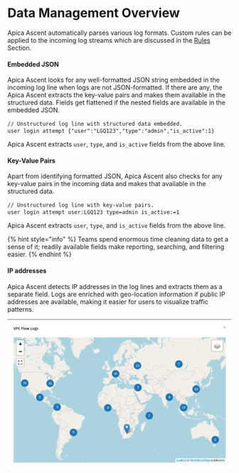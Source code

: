 # Data Management Overview

Apica Ascent automatically parses various log formats. Custom rules can be applied to the incoming log streams which are discussed in the [Rules](../flow/rules/) Section.

#### Embedded JSON

Apica Ascent looks for any well-formatted JSON string embedded in the incoming log line when logs are not JSON-formatted. If there are any, the Apica Ascent extracts the key-value pairs and makes them available in the structured data. Fields get flattened if the nested fields are available in the embedded JSON.

```
// Unstructured log line with structured data embedded.
user login attempt {"user":"LGQ123","type":"admin","is_active":1}
```

Apica Ascent extracts `user`, `type`, and `is_active` fields from the above line.

#### Key-Value Pairs

Apart from identifying formatted JSON, Apica Ascent also checks for any key-value pairs in the incoming data and makes that available in the structured data.

```
// Unstructured log line with key-value pairs.
user login attempt user:LGQ123 type=admin is_active:=1
```

Apica Ascent extracts `user`, `type`, and `is_active` fields from the above line.

{% hint style="info" %}
Teams spend enormous time cleaning data to get a sense of it; readily available fields make reporting, searching, and filtering easier.
{% endhint %}

#### IP addresses

Apica Ascent detects IP addresses in the log lines and extracts them as a separate field. Logs are enriched with geo-location information if public IP addresses are available, making it easier for users to visualize traffic patterns.

![](<../.gitbook/assets/image (255).png>)
